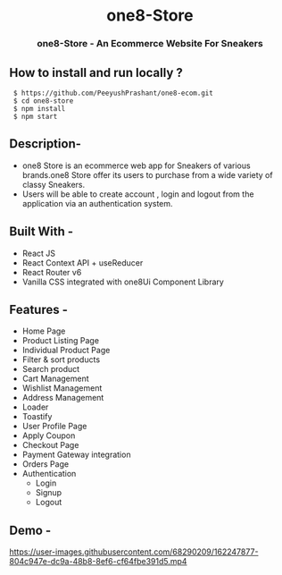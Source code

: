 <h1 align="center"> one8-Store </h1>
<h3 align="center"> one8-Store - An Ecommerce Website For Sneakers </h3>


 ## How to install and run locally ?
 

  ```
   $ https://github.com/PeeyushPrashant/one8-ecom.git
   $ cd one8-store
   $ npm install
   $ npm start

  ```
  
  ## Description-
 - one8 Store is an ecommerce web app for Sneakers of various brands.one8 Store offer its users to purchase from a wide variety of classy Sneakers. 
 - Users will be able to create account , login and logout from the application via an authentication system. 
 

## Built With -
 - React JS
 - React Context API + useReducer
 - React Router v6
 - Vanilla CSS integrated with one8Ui Component Library


## Features -
- Home Page
- Product Listing Page
- Individual Product Page
- Filter & sort products
- Search product
- Cart Management
- Wishlist Management
- Address Management
- Loader
- Toastify
- User Profile Page
- Apply Coupon
- Checkout Page
- Payment Gateway integration
- Orders Page
- Authentication
    - Login
    - Signup
    - Logout
   
## Demo -



https://user-images.githubusercontent.com/68290209/162247877-804c947e-dc9a-48b8-8ef6-cf64fbe391d5.mp4




